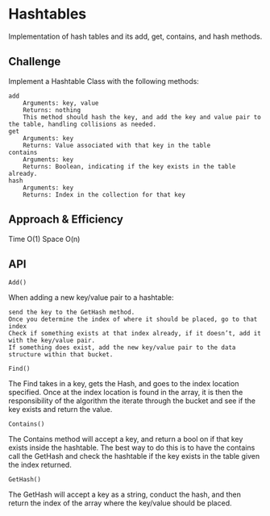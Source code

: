 # Hashtables


Implementation of hash tables and its add, get, contains, and hash methods.

## Challenge


Implement a Hashtable Class with the following methods:

    add
        Arguments: key, value
        Returns: nothing
        This method should hash the key, and add the key and value pair to the table, handling collisions as needed.
    get
        Arguments: key
        Returns: Value associated with that key in the table
    contains
        Arguments: key
        Returns: Boolean, indicating if the key exists in the table already.
    hash
        Arguments: key
        Returns: Index in the collection for that key


## Approach & Efficiency

Time O(1)
Space O(n)

## API


`Add()`

When adding a new key/value pair to a hashtable:

    send the key to the GetHash method.
    Once you determine the index of where it should be placed, go to that index
    Check if something exists at that index already, if it doesn’t, add it with the key/value pair.
    If something does exist, add the new key/value pair to the data structure within that bucket.

`Find()`

The Find takes in a key, gets the Hash, and goes to the index location specified. Once at the index location is found in the array, it is then the responsibility of the algorithm the iterate through the bucket and see if the key exists and return the value.

`Contains()`

The Contains method will accept a key, and return a bool on if that key exists inside the hashtable. The best way to do this is to have the contains call the GetHash and check the hashtable if the key exists in the table given the index returned.

`GetHash()`

The GetHash will accept a key as a string, conduct the hash, and then return the index of the array where the key/value should be placed.


